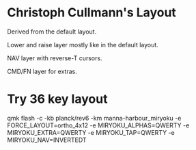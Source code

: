 # Christoph Cullmann's Layout

Derived from the default layout.

Lower and raise layer mostly like in the default layout.

NAV layer with reverse-T cursors.

CMD/FN layer for extras.

# Try 36 key layout

qmk flash -c -kb planck/rev6 -km manna-harbour_miryoku -e FORCE_LAYOUT=ortho_4x12 -e MIRYOKU_ALPHAS=QWERTY -e MIRYOKU_EXTRA=QWERTY -e MIRYOKU_TAP=QWERTY -e MIRYOKU_NAV=INVERTEDT
